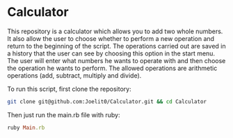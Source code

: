 # Calculator

This repository is a calculator which allows you to add two whole numbers. It also allow the user to choose whether to perform a new operation and return to the beginning of the script. The operations carried out are saved in a history that the user can see by choosing this option in the start menu. The user will enter what numbers he wants to operate with and then choose the operation he wants to perform. The allowed operations are arithmetic operations (add, subtract, multiply and divide).

To run this script, first clone the repository:

```bash
git clone git@github.com:Joelit0/Calculator.git && cd Calculator
```

Then just run the main.rb file with ruby:

```ruby
ruby Main.rb
```
